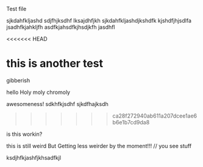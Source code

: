 Test file

sjkdahfkljashd sdjfhjksdhf lksajdhfjkh sjkdahfkljashdjkshdfk
kjshdfjhjsdlfa
jsadhfkjahkljfh
asdfkjahsdfkjhsdjkfh jasdhfl

<<<<<<< HEAD

this is another test
=======
gibberish

hello
Holy moly chromoly

awesomeness!
sdkhfkjsdhf sjkdfhajksdh
>>>>>>> ca28f272940ab611a207dcee1ae6b6e1b7cd9da8

is this workin?

this is still weird
But Getting less weirder by the moment!!!
// you see stuff


ksdjhfkjashfjkhsadfkjl
